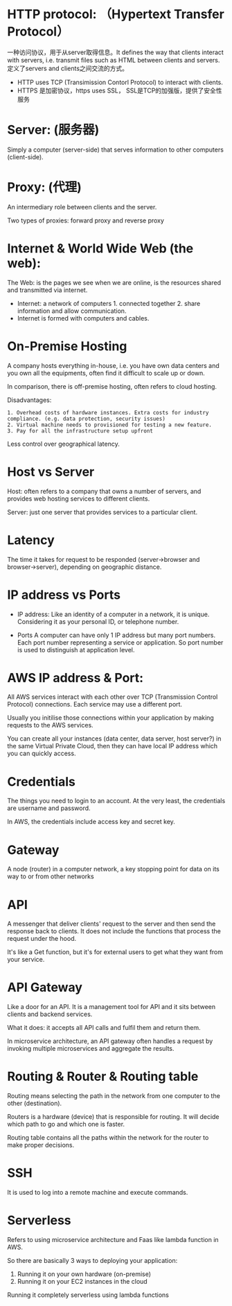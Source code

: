 # HTTP protocol: （Hypertext Transfer Protocol）

一种访问协议，用于从server取得信息。It defines the way that clients interact with servers, i.e. transmit files such as HTML between clients and servers. 定义了servers and clients之间交流的方式。

- HTTP uses TCP (Transimission Contorl Protocol) to interact with clients.  
- HTTPS 是加密协议，https uses SSL， SSL是TCP的加强版，提供了安全性服务  

# Server: (服务器)

Simply a computer (server-side) that serves information to other computers (client-side).

# Proxy: (代理)

An intermediary role between clients and the server.

Two types of proxies: forward proxy and reverse proxy


# Internet & World Wide Web (the web):

The Web: is the pages we see when we are online, is the resources shared and transmitted via internet.

- Internet: a network of computers 1. connected together 2. share information and allow communication.
- Internet is formed with computers and cables.

# On-Premise Hosting

A company hosts everything in-house, i.e. you have own data centers and you own all the equipments, often find it difficult to scale up or down.

In comparison, there is off-premise hosting, often refers to cloud hosting.

Disadvantages:

	1. Overhead costs of hardware instances. Extra costs for industry compliance. (e.g. data protection, security issues)
	2. Virtual machine needs to provisioned for testing a new feature.
	3. Pay for all the infrastructure setup upfront
  
Less control over geographical latency.


# Host vs Server

Host: often refers to a company that owns a number of servers, and provides web hosting services to different clients.

Server: just one server that provides services to a particular client.

# Latency

The time it takes for request to be responded (server->browser and browser->server), depending on geographic distance.

# IP address vs Ports

- IP address: 
Like an identity of a computer in a network, it is unique. Considering it as your personal ID, or telephone number.

- Ports
A computer can have only 1 IP address but many port numbers. Each port number representing a service or application. So port number is used to distinguish at application level.

# AWS IP address & Port:

All AWS services interact with each other over TCP (Transmission Control Protocol) connections. Each service may use a different port.

Usually you initilise those connections within your application by making requests to the AWS services. 

You can create all your instances (data center, data server, host server?) in the same Virtual Private Cloud, then they can have local IP address which you can quickly access. 

# Credentials

The things you need to login to an account. At the very least, the credentials are username and password. 

In AWS, the credentials include access key and secret key.


# Gateway

A node (router) in a computer network, a key stopping point for data on its way to or from other networks


# API

A messenger that deliver clients' request to the server and then send the response back to clients. 
It does not include the functions that process the request under the hood.

It's like a Get function, but it's for external users to get what they want from your service.

# API Gateway

Like a door for an API. It is a management tool for API and it sits between clients and backend services. 

What it does: it accepts all API calls and fulfil them and return them. 

In microservice architecture, an API gateway often handles a request by invoking multiple microservices and aggregate the results.

# Routing & Router & Routing table

Routing means selecting the path in the network from one computer to the other (destination). 

Routers is a hardware (device) that is responsible for routing. It will decide which path to go and which one is faster. 

Routing table contains all the paths within the network for the router to make proper decisions. 

# SSH

It is used to log into a remote machine and execute commands.

# Serverless

Refers to using microservice architecture and Faas like lambda function in AWS.

So there are basically 3 ways to deploying your application:

1. Running it on your own hardware (on-premise)
2. Running it on your EC2 instances in the cloud

Running it completely serverless using lambda functions
